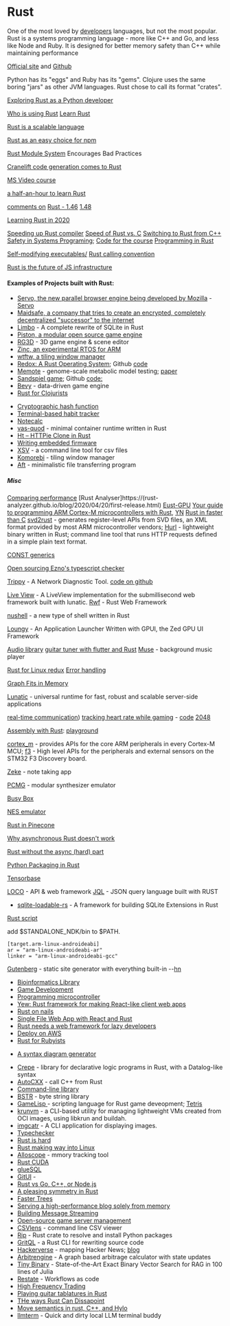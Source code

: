 # Rust
One of the most loved by [developers](http://stackoverflow.com/insights/survey/2016#technology-most-loved-dreaded-and-wanted) languages, but not the most popular. Rust is a systems programming language - more like C++ and Go, and less like Node and Ruby. It is designed for better memory safety than C++ while maintaining performance

[Official site](https://www.rust-lang.org/en-US/) and
[Github](https://github.com/rust-lang/rust) 

Python has its "eggs" and Ruby has its "gems". Clojure uses the same boring "jars" as other JVM languages. Rust chose to call its format "crates".

[Exploring Rust as a Python developer](https://karimjedda.com/carefully-exploring-rust/)

[Who is using Rust](https://www.rust-lang.org/en-US/friends.html)
[Learn Rust](https://news.ycombinator.com/item?id=24527219)

[Rust is a scalable language](https://matklad.github.io/2023/03/28/rust-is-a-scalable-language.html)

[Rust as an easy choice for npm](https://www.rust-lang.org/static/pdfs/Rust-npm-Whitepaper.pdf)

[Rust Module System](https://dmitryfrank.com/articles/rust_module_system_encourages_bad_practices) Encourages Bad Practices

[Cranelift code generation comes to Rust](https://lwn.net/SubscriberLink/964735/8b795f23495af1d4/)

[MS Video course](https://www.youtube.com/playlist?list=PLlrxD0HtieHjbTjrchBwOVks_sr8EVW1x#)

[a half-an-hour to learn Rust](https://fasterthanli.me/articles/a-half-hour-to-learn-rust)

[comments on](https://news.ycombinator.com/item?id=24294960) [Rust - 1.46](https://blog.rust-lang.org/2020/08/27/Rust-1.46.0.html)
[1.48](https://blog.rust-lang.org/2020/11/19/Rust-1.48.html)

[Learning Rust in 2020](https://github.com/pretzelhammer/rust-blog/blob/master/posts/learning-rust-in-2020.md)



[Speeding up Rust compiler](https://blog.mozilla.org/nnethercote/2020/09/08/how-to-speed-up-the-rust-compiler-one-last-time/)
[Speed of Rust vs. C](https://kornel.ski/rust-c-speed)
[Switching to Rust from C++](https://laplab.me/posts/switching-from-cpp-to-rust/)
[Safety in Systems Programing](https://reberhardt.com/blog/2020/10/05/designing-a-new-class-at-stanford-safety-in-systems-programming.html); 
[Code for the course](https://github.com/reberhardt7/cs110l-spr-2020-starter-code)
[Programming in Rust](https://hackernoon.com/programming-in-rust-the-good-the-bad-the-ugly-d06f8d8b7738)

[Self-modifying executables/](https://blog.dend.ro/self-modifying-rust/)
[Rust calling convention](https://mcyoung.xyz/2024/04/17/calling-convention/)

[Rust is the future of JS infrastructure](https://leerob.io/blog/rust)

#### Examples of Projects built with Rust:
* [Servo, the new parallel browser engine being developed by Mozilla](https://github.com/servo/servo) - [Servo](https://servo.org/)
* [Maidsafe, a company that tries to create an encrypted, completely decentralized "successor" to the internet](http://maidsafe.net/)
* [Limbo](https://turso.tech/blog/introducing-limbo-a-complete-rewrite-of-sqlite-in-rust) - A complete rewrite of SQLite in Rust
* [Piston, a modular open source game engine](http://www.piston.rs/)
* [RG3D](https://github.com/mrDIMAS/rg3d) - 3D game engine & scene editor
* [Zinc, an experimental RTOS for ARM](http://zinc.rs/)
* [wtftw, a tiling window manager](https://github.com/Kintaro/wtftw)
* [Redox: A Rust Operating System](https://www.redox-os.org); Github [code](https://github.com/redox-os/redox)
* [Memote](https://github.com/opencobra/memote) - genome-scale metabolic model testing; [paper](https://www.nature.com/articles/s41587-020-0446-y) 
* [Sandspiel game](https://sandspiel.club); Github [code:](https://github.com/maxbittker/sandspiel) 
* [Bevy](https://bevyengine.org/news/introducing-bevy/) - data-driven game engine
* [Rust for Clojurists](https://gist.github.com/oakes/4af1023b6c5162c6f8f0)
+ [Cryptographic hash function](https://github.com/BLAKE3-team/BLAKE3)
+ [Terminal-based habit tracker](https://github.com/NerdyPepper/dijo)
+ [Notecalc](https://github.com/bbodi/notecalc3/releases/tag/v0.3.0)
+ [vas-quod](https://github.com/flouthoc/vas-quod) - minimal container runtime written in Rust
+ [ Ht – HTTPie Clone in Rust](https://github.com/ducaale/ht)
+ [Writing embedded firmware](https://www.anyleaf.org/)
+ [XSV](https://github.com/BurntSushi/xsv) - a command line tool for csv files
+ [Komorebi](https://github.com/LGUG2Z/komorebi) - tiling window manager
+ [Aft](https://github.com/dd-dreams/aft) - minimalistic file transferring program




##### Misc
[Comparing performance](https://bitbucket.org/blog/why-rust)
[Rust Analyser]https://(rust-analyzer.github.io/blog/2020/04/20/first-release.html)
[Eust-GPU](https://github.com/EmbarkStudios/rust-gpu/releases/tag/v0.1)
[Your guide to programming ARM Cortex-M microcontrollers with Rust](https://github.com/japaric/copper), [YN](https://news.ycombinator.com/item?id=14071282)
[Rust in faster than C](https://benchmarksgame-team.pages.debian.net/benchmarksgame/which-programs-are-fastest.html)
[svd2rust](https://docs.rs/svd2rust/)  - generates register-level APIs from SVD files, an XML format provided by most ARM microcontroller vendors; 
[Hurl](https://hurl.dev/index.html) -  lightweight binary written in Rust; command line tool that runs HTTP requests defined in a simple plain text format.

[CONST generics](https://nora.codes/post/its-time-to-get-hyped-about-const-generics-in-rust/)

[Open sourcing Ezno's typescript checker](https://github.com/kaleidawave/ezno/discussions/21)

[Trippy](https://trippy.cli.rs/) - A Network Diagnostic Tool.  [code on github](https://github.com/fujiapple852/trippy)

[Live View](https://github.com/lunatic-solutions/submillisecond-live-view) - A LiveView implementation for the submillisecond web framework built with lunatic.
[Rwf](https://github.com/levkk/rwf) - Rust Web Framework

[nushell](https://www.nushell.sh/) - a new type of shell written in Rust

[Loungy](https://github.com/MatthiasGrandl/loungy) - An Application Launcher Written with GPUI, the Zed GPU UI Framework 

[Audio library](https://github.com/RustAudio/cpal)
[guitar tuner with flutter and Rust](https://justune.eu/#/)
[Muse](https://github.com/aabiji/muse) - background music player

[Rust for Linux redux](https://lwn.net/Articles/862018/)
[Error handling](https://www.sheshbabu.com/posts/rust-error-handling/)

[Graph Fits in Memory](https://jazco.dev/2024/04/15/in-memory-graphs/)

[Lunatic](https://github.com/lunatic-solutions/lunatic) - universal runtime for fast, robust and scalable server-side applications

[real-time communication](https://blog.tonari.no/why-we-love-rust))
[tracking heart rate while gaming](https://jcdav.is/2021/01/04/Holiday-Hacking-COD-HR/) - [code](https://github.com/jcdavis/hroverlay)
[2048](https://github.com/dev-family/wasm-2048)

[Assembly with Rust](https://lfn3.net/2020/08/03/a-gentle-intro-to-assembly-with-rust/): [playground](https://play.rust-lang.org/?version=nightly&mode=debug&edition=2018&gist=9500bb2bc3f638a4dd89e81fecafac0e)

[cortex_m](https://docs.rs/cortex-m/) - provides APIs for the core ARM peripherals in every Cortex-M MCU;
[f3](https://docs.rs/f3/) - High level APIs for the peripherals and external sensors on the STM32 F3 Discovery board.

[Zeke](https://github.com/nwj/zeke/) - note taking app

[PCMG](https://github.com/JohnDowson/pcmg) - modular synthesizer emulator

[Busy Box](https://github.com/samuela/rustybox)

[NES emulator](https://github.com/spieglt/nestur)

[Rust in Pinecone](https://www.pinecone.io/learn/inside-the-pinecone/#rust-a-hard-decision-pays-off)

[Why asynchronous Rust doesn't work](https://theta.eu.org/2021/03/08/async-rust-2.html)

[Rust without the async (hard) part](https://lunatic.solutions/blog/rust-without-the-async-hard-part/)

[Python Packaging in Rust](https://astral.sh/blog/uv)

[Tensorbase](https://tensorbase.io/)

[LOCO](https://github.com/loco-rs/loco) - API & web framework
[JQL](https://crates.io/crates/jql) - JSON query language built with RUST


+ [sqlite-loadable-rs](https://observablehq.com/@asg017/introducing-sqlite-loadable-rs) - A framework for building SQLite Extensions in Rust

[Rust script](https://rust-script.org/)

add $STANDALONE_NDK/bin to $PATH.

    [target.arm-linux-androideabi]
    ar = "arm-linux-androideabi-ar"
    linker = "arm-linux-androideabi-gcc"

[Gutenberg](https://github.com/Keats/gutenberg) -  static site generator with everything built-in  --[hn](https://news.ycombinator.com/item?id=15507538) 

+ [Bioinformatics Library](https://github.com/10XGenomics/rust-bio)
+ [Game Development](http://iolivia.me/posts/24-hours-of-rust-game-dev/)
+ [Programming microcontroller](https://gill.net.in/posts/pic32-blink-led-rust/)
+ [Yew: Rust framework for making React-like client web apps](https://github.com/DenisKolodin/yew)
+ [Rust on nails](https://cloak.software/blog/rust-on-nails/)
+ [Single File Web App with React and Rust](https://anderspitman.net/2018/04/04/static-react-rust-webapp/)
+ [Rust needs a web framework for lazy developers](https://ntietz.com/blog/rust-needs-a-web-framework-for-lazy-developers/)
+ [Deploy on AWS](https://stackoverflow.com/questions/41250087/how-to-deploy-a-react-node-express-application-on-aws)
+ [Rust for Rubyists](https://matthias-endler.de/2017/rust-for-rubyists/)
* [A syntax diagram generator](https://lukaslueg.github.io/macro_railroad_wasm_demo/)
+ [Crepe](https://crates.io/crates/crepe) - library for declarative logic programs in Rust, with a Datalog-like syntax
+ [AutoCXX](https://github.com/google/autocxx) - call C++ from Rust
+ [Command-line library](https://github.com/rust-shell-script/rust_cmd_lib)
+ [BSTR](https://blog.burntsushi.net/bstr/) - byte string library 
+ [GameLisp ](https://gamelisp.rs/) - scripting language for Rust game deveopment; [Tetris](https://gamelisp.rs/playground/#quadris)
+ [krunvm](https://github.com/slp/krunvm/) - a CLI-based utility for managing lightweight VMs created from OCI images, using libkrun and buildah.
+ [imgcatr](https://github.com/SilinMeng0510/imgcatr) - A CLI application for displaying images.
+ [Typechecker](https://smallcultfollowing.com/babysteps/blog/2022/06/15/what-it-feels-like-when-rust-saves-your-bacon/)
+ [Rust is hard](https://hirrolot.github.io/posts/rust-is-hard-or-the-misery-of-mainstream-programming.html)
+ [Rust making way into Linux](https://www.zdnet.com/article/linus-torvalds-on-where-rust-will-fit-into-linux/)
+ [Alloscope](https://github.com/matt-kimball/allocscope) - mmory tracking tool
+ [Rust CUDA](https://github.com/RDambrosio016/Rust-CUDA)
+ [glueSQL](https://github.com/gluesql/gluesql)
+ [GitUI](https://github.com/extrawurst/gitui) - 
+ [Rust vs Go, C++, or Node.js](https://symless.com/blog/we-are-choosing-rust-and-heres-why)
+ [A pleasing symmetry in Rust](https://v5.chriskrycho.com/journal/pleasing-symmetry-in-rust/)
+ [Faster Trees](https://www.elmalabarista.com/blog/2022-flat-tree/)
+ [Serving a high-performance blog solely from memory](https://xeiaso.net/talks/how-my-website-works)
+ [Building Message Streaming](https://blog.iggy.rs/posts/building-message-streaming-in-rust/)
+ [Open-source game server management](https://github.com/rivet-gg/rivet)
+ [CSVlens](https://github.com/YS-L/csvlens) - command line CSV viewer
+ [Rip](https://prefix.dev/blog/introducing_rip) - Rust crate to resolve and install Python packages
+ [GritQL](https://github.com/getgrit/gritql) - a Rust CLI for rewriting source code
+ [Hackerverse](https://github.com/wilsonzlin/hackerverse) - mapping Hacker News; [blog](https://blog.wilsonl.in/hackerverse/)
+ [Arbitrengine](https://github.com/Cabbache/arbitrengine) - A graph based arbitrage calculator with state updates
+ [Tiny Binary](https://domluna.com/blog/tiny-binary-rag) - State-of-the-Art Exact Binary Vector Search for RAG in 100 lines of Julia
+ [Restate](https://restate.dev/) - Workflows as code
+ [High Frequency Trading](https://github.com/nkaz001/hftbacktest/tree/master/rust)
+ [Playing guitar tablatures in Rust](https://agourlay.github.io/ruxguitar-tablature-player/)
+ [THe ways Rust Can Dissapoint](https://old.reddit.com/r/rust/comments/1e978l7/ive_used_and_loved_rust_for_10_years_here_are_the/)
+ [Move semantics in rust, C++, and Hylo](https://lukas-prokop.at/articles/2024-11-29-move-semantics-in-rust-cpp-and-hylo)
+ [llmterm](https://github.com/timschmidt/llmterm) - Quick and dirty local LLM terminal buddy
